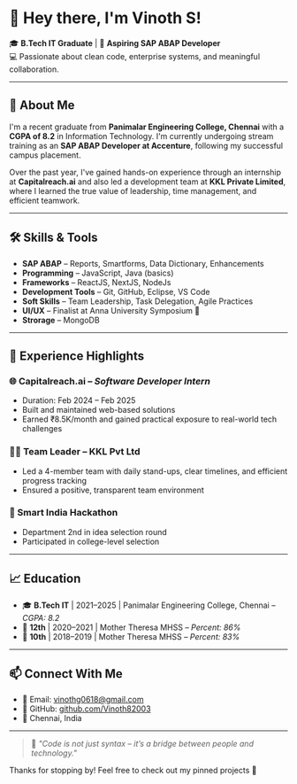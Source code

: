 # 👋 Hey there, I'm Vinoth S!

🎓 **B.Tech IT Graduate** | 💼 **Aspiring SAP ABAP Developer**  
💻 Passionate about clean code, enterprise systems, and meaningful collaboration.

---

## 🚀 About Me

I'm a recent graduate from **Panimalar Engineering College, Chennai** with a **CGPA of 8.2** in Information Technology. I'm currently undergoing stream training as an **SAP ABAP Developer at Accenture**, following my successful campus placement.

Over the past year, I've gained hands-on experience through an internship at **Capitalreach.ai** and also led a development team at **KKL Private Limited**, where I learned the true value of leadership, time management, and efficient teamwork.

---

## 🛠️ Skills & Tools

- **SAP ABAP** – Reports, Smartforms, Data Dictionary, Enhancements
- **Programming** – JavaScript, Java (basics)
- **Frameworks** – ReactJS, NextJS, NodeJs
- **Development Tools** – Git, GitHub, Eclipse, VS Code
- **Soft Skills** – Team Leadership, Task Delegation, Agile Practices
- **UI/UX** – Finalist at Anna University Symposium 🎨
- **Strorage** – MongoDB

---

## 💼 Experience Highlights

### 🌐 Capitalreach.ai – _Software Developer Intern_

- Duration: Feb 2024 – Feb 2025
- Built and maintained web-based solutions
- Earned ₹8.5K/month and gained practical exposure to real-world tech challenges

### 👨‍💻 Team Leader – KKL Pvt Ltd

- Led a 4-member team with daily stand-ups, clear timelines, and efficient progress tracking
- Ensured a positive, transparent team environment

### 🧠 Smart India Hackathon

- Department 2nd in idea selection round
- Participated in college-level selection

---

## 📈 Education

- 🎓 **B.Tech IT** | 2021–2025 | Panimalar Engineering College, Chennai – _CGPA: 8.2_
- 🏫 **12th** | 2020–2021 | Mother Theresa MHSS – _Percent: 86%_
- 🏫 **10th** | 2018–2019 | Mother Theresa MHSS – _Percent: 83%_

---

## 📫 Connect With Me

- 📧 Email: [vinothg0618@gmail.com](mailto:vinothg0618@gmail.com)
- 🐙 GitHub: [github.com/Vinoth82003](https://github.com/Vinoth82003)
- 📍 Chennai, India
<!-- - 📄 [Download Resume](#) _(Update with link)_ -->

---

> 💬 _"Code is not just syntax – it’s a bridge between people and technology."_

Thanks for stopping by! Feel free to check out my pinned projects 🚀
